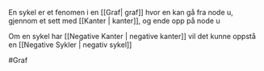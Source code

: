 En sykel er et fenomen i en [[Graf| graf]] hvor en kan gå fra node u,
gjennom et sett med [[Kanter | kanter]], og ende opp på node u

Om en sykel har [[Negative Kanter | negative kanter]] vil det kunne oppstå en
[[Negative Sykler | negativ sykel]]

#Graf